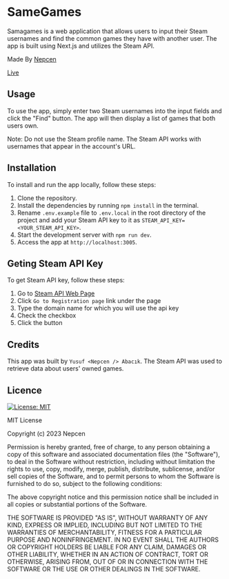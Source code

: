 # SameGames

Samagames is a web application that allows users to input their Steam usernames and find the common games they have with another user. The app is built using Next.js and utilizes the Steam API.

Made By [Nepcen](https://www.linkedin.com/in/yusufabacik/)

[Live](https://samegames.vercel.app/) 

## Usage

To use the app, simply enter two Steam usernames into the input fields and click the "Find" button. The app will then display a list of games that both users own.

Note: Do not use the Steam profile name. The Steam API works with usernames that appear in the account's URL.

## Installation

To install and run the app locally, follow these steps:

1. Clone the repository.
2. Install the dependencies by running `npm install` in the terminal.
3. Rename `.env.example` file to `.env.local` in the root directory of the project and add your Steam API key to it as `STEAM_API_KEY=<YOUR_STEAM_API_KEY>`.
4. Start the development server with `npm run dev`.
5. Access the app at `http://localhost:3005`.

## Geting Steam API Key

To get Steam API key, follow these steps:

1. Go to [Steam API Web Page](https://steamcommunity.com/dev)
2. Click `Go to Registration page` link under the page
3. Type the domain name for which you will use the api key
4. Check the checkbox
5. Click the button

## Credits

This app was built by `Yusuf <Nepcen /> Abacık`. The Steam API was used to retrieve data about users' owned games.

## Licence
[![License: MIT](https://img.shields.io/badge/License-MIT-yellow.svg)](https://opensource.org/licenses/MIT)

MIT License

Copyright (c) 2023 Nepcen

Permission is hereby granted, free of charge, to any person obtaining a copy
of this software and associated documentation files (the "Software"), to deal
in the Software without restriction, including without limitation the rights
to use, copy, modify, merge, publish, distribute, sublicense, and/or sell
copies of the Software, and to permit persons to whom the Software is
furnished to do so, subject to the following conditions:

The above copyright notice and this permission notice shall be included in all
copies or substantial portions of the Software.

THE SOFTWARE IS PROVIDED "AS IS", WITHOUT WARRANTY OF ANY KIND, EXPRESS OR
IMPLIED, INCLUDING BUT NOT LIMITED TO THE WARRANTIES OF MERCHANTABILITY,
FITNESS FOR A PARTICULAR PURPOSE AND NONINFRINGEMENT. IN NO EVENT SHALL THE
AUTHORS OR COPYRIGHT HOLDERS BE LIABLE FOR ANY CLAIM, DAMAGES OR OTHER
LIABILITY, WHETHER IN AN ACTION OF CONTRACT, TORT OR OTHERWISE, ARISING FROM,
OUT OF OR IN CONNECTION WITH THE SOFTWARE OR THE USE OR OTHER DEALINGS IN THE
SOFTWARE.
